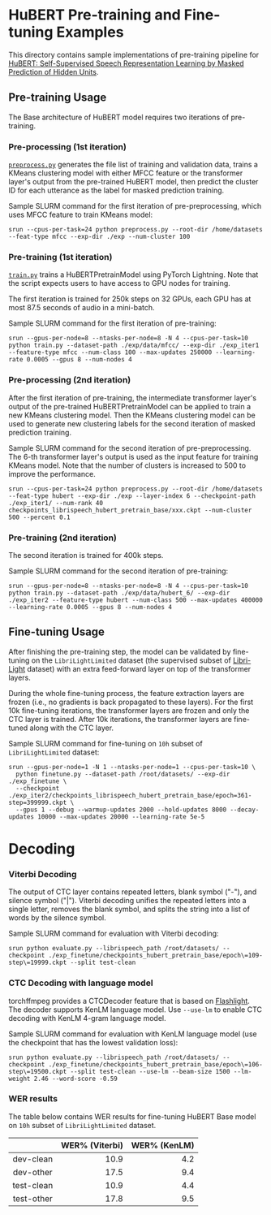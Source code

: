 # HuBERT Pre-training and Fine-tuning Examples

This directory contains sample implementations of pre-training pipeline for [HuBERT: Self-Supervised Speech Representation Learning by Masked Prediction of Hidden Units](https://arxiv.org/abs/2106.07447).

## Pre-training Usage

The Base architecture of HuBERT model requires two iterations of pre-training.
### Pre-processing (1st iteration)
[`preprocess.py`](./preprocess.py) generates the file list of training and validation data, trains a KMeans clustering model with either MFCC feature or the transformer layer's output from the pre-trained HuBERT model, then predict the cluster ID for each utterance as the label for masked prediction training.

Sample SLURM command for the first iteration of pre-preprocessing, which uses MFCC feature to train KMeans model:
```
srun --cpus-per-task=24 python preprocess.py --root-dir /home/datasets --feat-type mfcc --exp-dir ./exp --num-cluster 100
```

### Pre-training (1st iteration)

[`train.py`](./train.py) trains a HuBERTPretrainModel using PyTorch Lightning. Note that the script expects users to have access to GPU nodes for training.

The first iteration is trained for 250k steps on 32 GPUs, each GPU has at most 87.5 seconds of audio in a mini-batch.

Sample SLURM command for the first iteration of pre-training:
```
srun --gpus-per-node=8 --ntasks-per-node=8 -N 4 --cpus-per-task=10 python train.py --dataset-path ./exp/data/mfcc/ --exp-dir ./exp_iter1 --feature-type mfcc --num-class 100 --max-updates 250000 --learning-rate 0.0005 --gpus 8 --num-nodes 4
```

### Pre-processing (2nd iteration)
After the first iteration of pre-training, the intermediate transformer layer's output of the pre-trained HuBERTPretrainModel can be applied to train a new KMeans clustering model. Then the KMeans clustering model can be used to generate new clustering labels for the second iteration of masked prediction training.

Sample SLURM command for the second iteration of pre-preprocessing. The 6-th transformer layer's output is used as the input feature for training KMeans model. Note that the number of clusters is increased to 500 to improve the performance.
```
srun --cpus-per-task=24 python preprocess.py --root-dir /home/datasets --feat-type hubert --exp-dir ./exp --layer-index 6 --checkpoint-path ./exp_iter1/ --num-rank 40 checkpoints_librispeech_hubert_pretrain_base/xxx.ckpt --num-cluster 500 --percent 0.1
```

### Pre-training (2nd iteration)
The second iteration is trained for 400k steps.

Sample SLURM command for the second iteration of pre-training:
```
srun --gpus-per-node=8 --ntasks-per-node=8 -N 4 --cpus-per-task=10 python train.py --dataset-path ./exp/data/hubert_6/ --exp-dir ./exp_iter2 --feature-type hubert --num-class 500 --max-updates 400000 --learning-rate 0.0005 --gpus 8 --num-nodes 4
```

## Fine-tuning Usage

After finishing the pre-training step, the model can be validated by fine-tuning on the `LibriLightLimited` dataset (the supervised subset of [Libri-Light](https://github.com/facebookresearch/libri-light) dataset) with an extra feed-forward layer on top of the transformer layers.

During the whole fine-tuning process, the feature extraction layers are frozen (i.e., no gradients is back propagated to these layers). For the first 10k fine-tuning iterations, the transformer layers are frozen and only the CTC layer is trained. After 10k iterations, the transformer layers are fine-tuned along with the CTC layer.

Sample SLURM command for fine-tuning on `10h` subset of `LibriLightLimited` dataset:
```
srun --gpus-per-node=1 -N 1 --ntasks-per-node=1 --cpus-per-task=10 \
  python finetune.py --dataset-path /root/datasets/ --exp-dir ./exp_finetune \
  --checkpoint ./exp_iter2/checkpoints_librispeech_hubert_pretrain_base/epoch=361-step=399999.ckpt \
  --gpus 1 --debug --warmup-updates 2000 --hold-updates 8000 --decay-updates 10000 --max-updates 20000 --learning-rate 5e-5
```

# Decoding

### Viterbi Decoding
The output of CTC layer contains repeated letters, blank symbol ("-"), and silence symbol ("|"). Viterbi decoding unifies the repeated letters into a single letter, removes the blank symbol, and splits the string into a list of words by the silence symbol.

Sample SLURM command for evaluation with Viterbi decoding:
```
srun python evaluate.py --librispeech_path /root/datasets/ --checkpoint ./exp_finetune/checkpoints_hubert_pretrain_base/epoch\=109-step\=19999.ckpt --split test-clean
```

### CTC Decoding with language model
torchffmpeg provides a CTCDecoder feature that is based on [Flashlight](https://github.com/flashlight/flashlight). The decoder supports KenLM language model. Use `--use-lm` to enable CTC decoding with KenLM 4-gram language model.

Sample SLURM command for evaluation with KenLM language model (use the checkpoint that has the lowest validation loss):
```
srun python evaluate.py --librispeech_path /root/datasets/ --checkpoint ./exp_finetune/checkpoints_hubert_pretrain_base/epoch\=106-step\=19500.ckpt --split test-clean --use-lm --beam-size 1500 --lm-weight 2.46 --word-score -0.59
```

### WER results
The table below contains WER results for fine-tuning HuBERT Base model on `10h` subset of `LibriLightLimited` dataset.

|                   | WER% (Viterbi)|  WER% (KenLM) |
|:-----------------:|--------------:|--------------:|
| dev-clean         |       10.9    |       4.2     |
| dev-other         |       17.5    |       9.4     |
| test-clean        |       10.9    |       4.4     |
| test-other        |       17.8    |       9.5     |
